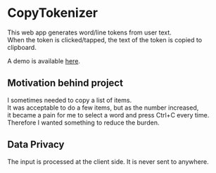 # CopyTokenizer
This web app generates word/line tokens from user text. \
When the token is clicked/tapped, the text of the token is copied to clipboard.

A demo is available [here](https://lulkafe.github.io/CopyTokenizer/).

## Motivation behind project
I sometimes needed to copy a list of items. \
It was acceptable to do a few items, but as the number increased, \
it became a pain for me to select a word and press Ctrl+C every time. \
Therefore I wanted something to reduce the burden. 

## Data Privacy
The input is processed at the client side. It is never sent to anywhere. 

